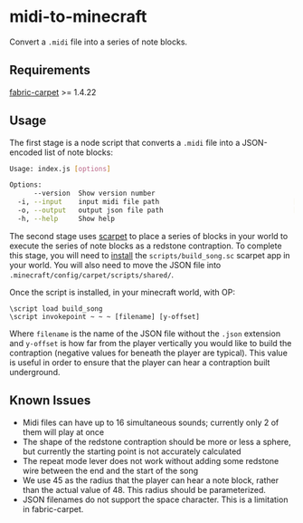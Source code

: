 # midi-to-minecraft

Convert a `.midi` file into a series of note blocks.

## Requirements
[fabric-carpet](https://github.com/gnembon/fabric-carpet) >= 1.4.22

## Usage

The first stage is a node script that converts a `.midi` file into a JSON-encoded list of note blocks:
```bash
Usage: index.js [options]

Options:
      --version  Show version number                                   [boolean]
  -i, --input    input midi file path                                 [required]
  -o, --output   output json file path                                [required]
  -h, --help     Show help                                             [boolean]
```

The second stage uses [scarpet](https://github.com/gnembon/scarpet) to place a series of blocks in your world to execute the series of note blocks as a redstone contraption. To complete this stage, you will need to [install](https://github.com/gnembon/fabric-carpet/wiki/Installing-carpet-scripts-in-your-world) the `scripts/build_song.sc` scarpet app in your world. You will also need to move the JSON file into `.minecraft/config/carpet/scripts/shared/`.

Once the script is installed, in your minecraft world, with OP:
```
\script load build_song
\script invokepoint ~ ~ ~ [filename] [y-offset]
```
Where `filename` is the name of the JSON file without the `.json` extension and `y-offset` is how far from the player vertically you would like to build the contraption (negative values for beneath the player are typical). This value is useful in order to ensure that the player can hear a contraption built underground.

## Known Issues
* Midi files can have up to 16 simultaneous sounds; currently only 2 of them will play at once
* The shape of the redstone contraption should be more or less a sphere, but currently the starting point is not accurately calculated
* The repeat mode lever does not work without adding some redstone wire between the end and the start of the song
* We use 45 as the radius that the player can hear a note block, rather than the actual value of 48. This radius should be parameterized.
* JSON filenames do not support the space character. This is a limitation in fabric-carpet.
